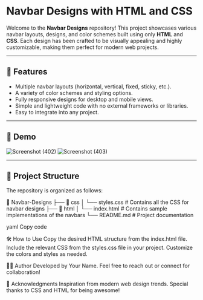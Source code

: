 # Navbar Designs with HTML and CSS

Welcome to the **Navbar Designs** repository! This project showcases various navbar layouts, designs, and color schemes built using only **HTML** and **CSS**. Each design has been crafted to be visually appealing and highly customizable, making them perfect for modern web projects.

---


## 🚀 Features

- Multiple navbar layouts (horizontal, vertical, fixed, sticky, etc.).
- A variety of color schemes and styling options.
- Fully responsive designs for desktop and mobile views.
- Simple and lightweight code with no external frameworks or libraries.
- Easy to integrate into any project.

---

## 🎨 Demo


![Screenshot (402)](https://github.com/user-attachments/assets/46ac0c5f-a38e-4604-837b-47e4fc81b3cb)
![Screenshot (403)](https://github.com/user-attachments/assets/d3bbe3a2-0328-4ffc-816b-90d2d72d9839)



---

## 📁 Project Structure

The repository is organized as follows:

📂 Navbar-Designs ├── 📁 css │ └── styles.css # Contains all the CSS for navbar designs ├── 📁 html │ └── index.html # Contains sample implementations of the navbars └── README.md # Project documentation

yaml
Copy code



🛠️ How to Use
Copy the desired HTML structure from the index.html file.
Include the relevant CSS from the styles.css file in your project.
Customize the colors and styles as needed.

👩‍💻 Author
Developed by Your Name.
Feel free to reach out or connect for collaboration!

🙌 Acknowledgments
Inspiration from modern web design trends.
Special thanks to CSS and HTML for being awesome!



